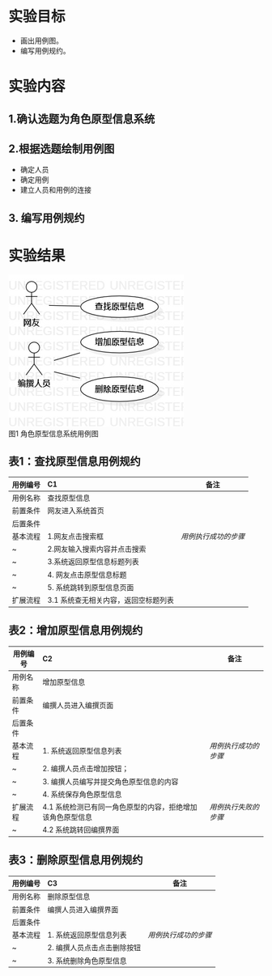 # 实验目标
- 画出用例图。
- 编写用例规约。
# 实验内容
## 1.确认选题为角色原型信息系统
## 2.根据选题绘制用例图
- 确定人员
- 确定用例
- 建立人员和用例的连接
## 3. 编写用例规约
# 实验结果

 ![用例图](./UserCase2.jpg)  
 图1 角色原型信息系统用例图
 
 ## 表1：查找原型信息用例规约  

用例编号  | C1 | 备注  
-|:-|-  
用例名称  | 查找原型信息  |   
前置条件  | 网友进入系统首页    |  
后置条件  |  |   
基本流程  | 1.网友点击搜索框  |*用例执行成功的步骤*  
~| 2.网友输入搜索内容并点击搜索  |
~| 3.系统返回原型信息标题列表   |   
~| 4. 网友点击原型信息标题  |   
~| 5. 系统跳转到原型信息页面  |   
扩展流程  | 3.1 系统查无相关内容，返回空标题列表 | 

## 表2：增加原型信息用例规约  

用例编号  | C2 | 备注  
-|:-|-  
用例名称  | 增加原型信息  |   
前置条件  | 编撰人员进入编撰页面    |    
后置条件  |      |  
基本流程  | 1. 系统返回原型信息列表  |*用例执行成功的步骤*  
~| 2. 编撰人员点击增加按钮；  |  
~| 3. 编撰人员编写并提交角色原型信息的内容  |   
~| 4. 系统保存角色原型信息  | 
扩展流程  | 4.1 系统检测已有同一角色原型的内容，拒绝增加该角色原型信息 | *用例执行失败的步骤*  
~| 4.2 系统跳转回编撰界面  | 



## 表3：删除原型信息用例规约

用例编号  | C3 | 备注  
-|:-|-  
用例名称  | 删除原型信息  |   
前置条件  | 编撰人员进入编撰界面    | 
后置条件  |      |   
基本流程  | 1. 系统返回原型信息列表  |*用例执行成功的步骤*  
~| 2. 编撰人员点击点击删除按钮  |   
~| 3. 系统删除角色原型信息  |   



